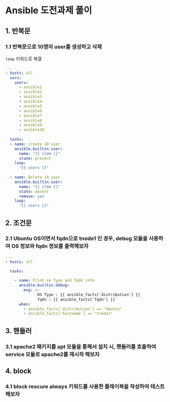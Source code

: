 # Ansible 도전과제 풀이
## 1. 반복문
### 1.1 반복문으로 10명의 user를 생성하고 삭제
```loop``` 키워드로 해결 

```yaml
---
- hosts: all
  vars:
    users:
      - ansible1
      - ansible2
      - ansible3
      - ansible4
      - ansible5
      - ansible6
      - ansible7
      - ansible8
      - ansible9
      - ansible10
  
  tasks:
  - name: create 10 user
    ansible.builtin.user:
      name: "{{ item }}"
      state: present
    loop:
      "{{ users }}"
    
  - name: Delete 10 user
    ansible.builtin.user:
      name: "{{ item }}"
      state: absent
      remove: yes
    loop:
      "{{ users }}"
```

## 2. 조건문
### 2.1 Ubuntu OS이면서 fqdn으로 tnode1 인 경우, debug 모듈을 사용하여 OS 정보와 fqdn 정보를 출력해보자

```yaml
--- 
- hosts: all
  
  tasks:

    - name: Print os Type and fqdn info
      ansible.builtin.debug:
        msg: >-
              OS Type : {{ ansible_facts['distribution'] }}
              fqdn : {{ ansible_facts['fqdn'] }}
      when: 
        - ansible_facts['distribution'] == "Ubuntu"
        - ansible_facts['hostname'] == "tnode1"
```

## 3. 핸들러
### 3.1 apache2 패키지를 apt 모듈을 통해서 설치 시, 핸들러를 호출하여 service 모듈로 apache2를 재시작 해보자

## 4. block
### 4.1 block rescure always 키워드를 사용한 플레이북을 작성하여 테스트 해보자